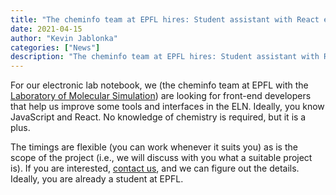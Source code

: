 ```yaml
---
title: "The cheminfo team at EPFL hires: Student assistant with React experience"
date: 2021-04-15
author: "Kevin Jablonka"
categories: ["News"]
description: "The cheminfo team at EPFL hires: Student assistant with React experience"
---
```


For our electronic lab notebook, we (the cheminfo team at EPFL with the [Laboratory of Molecular Simulation](https://www.epfl.ch/labs/lsmo/)) are looking for front-end developers that help us improve some tools and interfaces in the ELN.
Ideally, you know JavaScript and React. No knowledge of chemistry is required, but it is a plus.

The timings are flexible (you can work whenever it suits you) as is the scope of the project (i.e., we will discuss with you what a suitable project is). If you are interested, [contact us](/contact), and we can figure out the details. Ideally, you are already a student at EPFL.